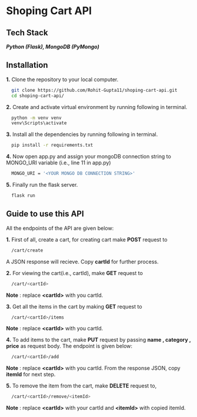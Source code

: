 
# Shoping Cart API

## Tech Stack

***Python (Flask), MongoDB (PyMongo)***

  
## Installation
**1.** Clone the repository to your local computer.
```bash
  git clone https://github.com/Rohit-Gupta11/shoping-cart-api.git
  cd shoping-cart-api/
```

**2.** Create and activate virtual environment by running following in terminal.
```bash
  python -m venv venv
  venv\Scripts\activate
```

**3.** Install all the dependencies by running following in terminal.
```bash
  pip install -r requirements.txt
```

**4.** Now open app.py and assign your mongoDB connection string to MONGO_URI variable (i.e., line 11 in app.py)  
```bash
  MONGO_URI = '<YOUR MONGO DB CONNECTION STRING>'
```

**5.** Finally run the flask server.
```bash
  flask run
```

## Guide to use this API

All the endpoints of the API are given below:

**1.** First of all, create a cart, for creating cart make **POST** request to 
```bash
  /cart/create
```
A JSON response will recieve. Copy **cartId** for further process.

**2.** For viewing the cart(i.e., cartId), make **GET** request to 
```bash
  /cart/<cartId>
```
**Note** : replace **\<cartId\>** with you cartId.

**3.** Get all the items in the cart by making **GET** request to
```bash
  /cart/<cartId>/items
```
**Note** : replace **\<cartId\>** with you cartId.

**4.** To add items to the cart, make **PUT** request by passing **name , category , price** as request body.
The endpoint is given below:
```bash
  /cart/<cartId>/add
```
**Note** : replace **\<cartId\>** with you cartId.
From the response JSON, copy **itemId** for next step.

**5.** To remove the item from the cart, make **DELETE** request to,
```bash
  /cart/<cartId>/remove/<itemId>
```
**Note** : replace **\<cartId\>** with your cartId and **\<itemId\>** with copied itemId.
